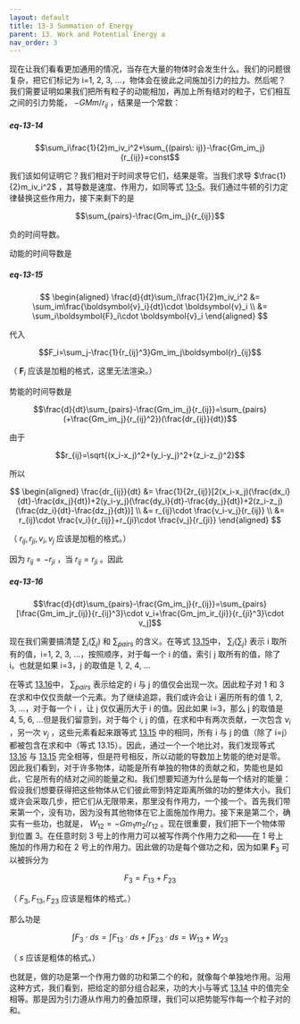 ```yaml
---
layout: default
title: 13-3 Summation of Energy
parent: 13. Work and Potential Energy a
nav_order: 3
---
```

现在让我们看看更加通用的情况，当存在大量的物体时会发生什么。我们的问题很复杂，把它们标记为 i=1, 2, 3, ...，物体会在彼此之间施加引力的拉力。然后呢？我们需要证明如果我们把所有粒子的动能相加，再加上所有结对的粒子，它们相互之间的引力势能， $-GMm/r_{ij}$ ，结果是一个常数：

##### eq-13-14

$$\sum_i\frac{1}{2}m_iv_i^2+\sum_{(pairs\: ij)}-\frac{Gm_im_j}{r_{ij}}=const$$

我们该如何证明它？我们相对于时间求导它们，结果是零。当我们求导 $\frac{1}{2}m_iv_i^2$ ，其导数是速度、作用力，如同等式 [13-5]({{"/volume-1/13-work-and-potential-energy-A/13-1-energy-of-a-falling-body.html#eq-13-5"|relative_url}})。我们通过牛顿的引力定律替换这些作用力，接下来剩下的是 

$$\sum_{pairs}-\frac{Gm_im_j}{r_{ij}}$$

负的时间导数。

动能的时间导数是

##### eq-13-15

$$
\begin{aligned}
\frac{d}{dt}\sum_i\frac{1}{2}m_iv_i^2
&= \sum_im\frac{\boldsymbol{v}_i}{dt}\cdot \boldsymbol{v}_i \\
&= \sum_i\boldsymbol{F}_i\cdot \boldsymbol{v}_i
\end{aligned}
$$

代入

$$F_i=\sum_j-\frac{1}{r_{ij}^3}Gm_im_j\boldsymbol{r}_{ij}$$

（ $\mathbf{F}_i$ 应该是加粗的格式，这里无法渲染。）

势能的时间导数是

$$\frac{d}{dt}\sum_{pairs}-\frac{Gm_im_j}{r_{ij}}=\sum_{pairs}(+\frac{Gm_im_j}{r_{ij}^2})(\frac{dr_{ij}}{dt})$$

由于

$$r_{ij}=\sqrt{(x_i-x_j)^2+(y_i-y_j)^2+(z_i-z_j)^2}$$

所以

$$
\begin{aligned}
\frac{dr_{ij}}{dt}
&= \frac{1}{2r_{ij}}[2(x_i-x_j)(\frac{dx_i}{dt}-\frac{dx_j}{dt})+2(y_i-y_j)(\frac{dy_i}{dt}-\frac{dy_j}{dt})+2(z_i-z_j)(\frac{dz_i}{dt}-\frac{dz_j}{dt})] \\
&= r_{ij}\cdot \frac{v_i-v_j}{r_{ij}} \\
&= r_{ij}\cdot \frac{v_i}{r_{ij}}+r_{ji}\cdot \frac{v_j}{r_{ji}}
\end{aligned}
$$

（ $r_{ij}, r_{ji}, v_i, v_j$ 应该是加粗的格式。）

因为 $r_{ij}=-r_{ji}$ ，当 $r_{ij}=r_{ji}$ 。因此

##### eq-13-16

$$\frac{d}{dt}\sum_{pairs}-\frac{Gm_im_j}{r_{ij}}=\sum_{pairs}[\frac{Gm_im_jr_{ij}}{r_{ij}^3}\cdot v_i+\frac{Gm_jm_ir_{ji}}{r_{ji}^3}\cdot v_j]$$

现在我们需要搞清楚 $\sum_i(\sum_j)$ 和 $\sum_{pairs}$ 的含义。在等式 [13.15]({{"/volume-1/13-work-and-potential-energy-A/13-3-summation-of-energy.html#eq-13-15"|relative_url}})中， $\sum_i\{\sum_j\}$ 表示 i 取所有的值，i=1, 2, 3, ...，按照顺序，对于每一个 i 的值，索引 j 取所有的值，除了 i。也就是如果 i=3，j 的取值是 1, 2, 4, ...

在等式 [13.16]({{"/volume-1/13-work-and-potential-energy-A/13-3-summation-of-energy.html#eq-13-16"|relative_url}})中， $\sum_{pairs}$ 表示给定的 i 与 j 的值仅会出现一次。因此粒子对 1 和 3 在求和中仅仅贡献一个元素。为了继续追踪，我们或许会让 i 遍历所有的值 1, 2, 3, ...，对于每一个 i ，让 j 仅仅遍历大于 i 的值。因此如果 i=3，那么 j 的取值是 4, 5, 6, ...但是我们留意到，对于每个 i, j 的值，在求和中有两次贡献，一次包含 $v_i$ ，另一次 $v_j$ ，这些元素看起来跟等式 [13.15]({{"/volume-1/13-work-and-potential-energy-A/13-3-summation-of-energy.html#eq-13-15"|relative_url}}) 中的相同，所有 i 与 j 的值（除了 i=j）都被包含在求和中（等式 13.15）。因此，通过一个一个地比对，我们发现等式 [13.16]({{"/volume-1/13-work-and-potential-energy-A/13-3-summation-of-energy.html#eq-13-16"|relative_url}}) 与 [13.15]({{"/volume-1/13-work-and-potential-energy-A/13-3-summation-of-energy.html#eq-13-15"|relative_url}}) 完全相等，但是符号相反，所以动能的导数加上势能的绝对是零。因此我们看到，对于许多物体，动能是所有单独的物体的贡献之和，势能也是如此，它是所有的结对之间的能量之和。我们想要知道为什么是每一个结对的能量：假设我们想要获得把这些物体从它们彼此带到特定距离所做的功的整体大小。我们或许会采取几步，把它们从无限带来，那里没有作用力，一个接一个。首先我们带来第一个，没有功，因为没有其他物体在它上面施加作用力。接下来是第二个，确实有一些功，也就是， $W_{12}=-Gm_1m_2/r_{12}$ 。现在很重要，我们把下一个物体带到位置 3。在任意时刻 3 号上的作用力可以被写作两个作用力之和——在 1 号上施加的作用力和在 2 号上的作用力。因此做的功是每个做功之和，因为如果 $\boldsymbol{F}_3$ 可以被拆分为

$$F_3=F_{13}+F_{23}$$

（ $F_3,F_{13},F_{23}$ 应该是粗体的格式。）

那么功是

$$\int F_3\cdot ds=\int F_{13}\cdot ds+\int F_{23}\cdot ds=W_{13}+W_{23}$$

（ $s$ 应该是粗体的格式。）

也就是，做的功是第一个作用力做的功和第二个的和，就像每个单独地作用。沿用这种方式，我们看到，把给定的部分组合起来，功的大小与等式 [13.14]({{"/volume-1/13-work-and-potential-energy-A/13-3-summation-of-energy.html#eq-13-14"|relative_url}}) 中的值完全相等。那是因为引力遵从作用力的叠加原理，我们可以把势能写作每一个粒子对的和。
